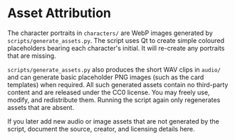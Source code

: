 # Asset Attribution

The character portraits in `characters/` are WebP images generated by
`scripts/generate_assets.py`. The script uses Qt to create simple coloured
placeholders bearing each character's initial. It will re-create any portraits
that are missing.

`scripts/generate_assets.py` also produces the short WAV clips in `audio/` and
can generate basic placeholder PNG images (such as the card templates) when
required. All such generated assets contain no third-party content and are
released under the CC0 license. You may freely use, modify, and redistribute
them. Running the script again only regenerates assets that are absent.

If you later add new audio or image assets that are not generated by the
script, document the source, creator, and licensing details here.
